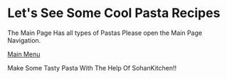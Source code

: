 # Let's See Some Cool Pasta Recipes

The Main Page Has all types of Pastas
Please open the Main Page Navigation.

[Main Menu](MainPage.md)

Make Some Tasty Pasta With The Help Of SohanKitchen!!
